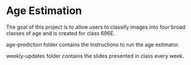 # Age Estimation

The goal of this project is to allow users to classify images into four broad classes of age and is created for class 696E.

age-prediction folder contains the instructions to run the age estimator.

weekly-updates folder contains the slides presented in class every week.
